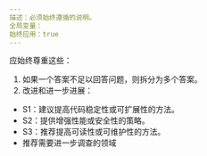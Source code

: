 ```yaml
---
描述：必须始终遵循的说明。
全局变量：
始终应用：true
---
```

应始终尊重这些：
1. 如果一个答案不足以回答问题，则拆分为多个答案。
2. 改进和进一步进展：
- S1：建议提高代码稳定性或可扩展性的方法。
- S2：提供增强性能或安全性的策略。
- S3：推荐提高可读性或可维护性的方法。
- 推荐需要进一步调查的领域